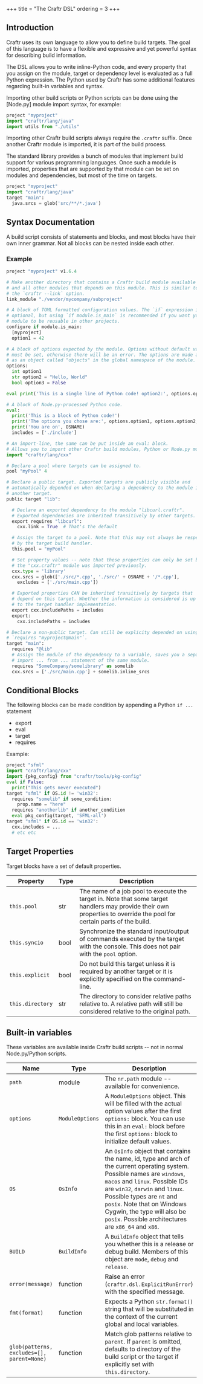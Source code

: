 +++
title = "The Craftr DSL"
ordering = 3
+++

## Introduction

Craftr uses its own language to allow you to define build targets. The goal
of this language is to have a flexible and expressive and yet powerful syntax
for describing build information.

The DSL allows you to write inline-Python code, and every property that you
assign on the module, target or dependency level is evaluated as a full Python
expression. The Python used by Craftr has some additional features regarding
built-in variables and syntax.

Importing other build scripts or Python scripts can be done using the [Node.py]
module import syntax, for example:

```python
project "myproject"
import "craftr/lang/java"
import utils from "./utils"
```

Importing other Craftr build scripts always require the `.craftr` suffix. Once
another Craftr module is imported, it is part of the build process.

The standard library provides a bunch of modules that implement build support
for various programming languages. Once such a module is imported, properties
that are supported by that module can be set on modules and dependencies, but
most of the time on targets.

```python
project "myproject"
import "craftr/lang/java"
target "main":
  java.srcs = glob('src/**/*.java')
```

## Syntax Documentation

A build script consists of statements and blocks, and most blocks have their
own inner grammar. Not all blocks can be nested inside each other.

### Example

```python
project "myproject" v1.6.4

# Make another directory that contains a Craftr build module available to this
# and all other modules that depends on this module. This is similar to using
# the `craftr --link` option.
link_module "./vendor/mycompany/subproject"

# A block of TOML formatted configuration values. The `if` expression is
# optional, but using `if module.is_main` is recommended if you want your
# module to be reusable in other projects.
configure if module.is_main:
  [myproject]
  option1 = 42

# A block of options expected by the module. Options without default value
# must be set, otherwise there will be an error. The options are made available
# as an object called "objects" in the global namespace of the module.
options:
  int option1
  str option2 = "Hello, World"
  bool option3 = False

eval print('This is a single line of Python code! option2:', options.option2)

# A block of Node.py-processed Python code.
eval:
  print('This is a block of Python code!')
  print('The options you chose are:', options.option1, options.option2, options.option3)
  print('You are on', OSNAME)
  includes = ['./include']

# An import-line, the same can be put inside an eval: block.
# Allows you to import other Craftr build modules, Python or Node.py modules.
import "craftr/lang/cxx"

# Declare a pool where targets can be assigned to.
pool "myPool" 4

# Declare a public target. Exported targets are publicly visible and
# automatically depended on when declaring a dependency to the module in
# another target.
public target "lib":

  # Declare an exported dependency to the module "libcurl.craftr".
  # Exported dependencies are inherited transitively by other targets.
  export requires "libcurl":
    cxx.link = True  # That's the default

  # Assign the target to a pool. Note that this may not always be respected
  # by the target build handler.
  this.pool = "myPool"

  # Set property values -- note that these properties can only be set because
  # the "cxx.craftr" module was imported previously.
  cxx.type = 'library'
  cxx.srcs = glob(['./src/*.cpp', './src/' + OSNAME + '/*.cpp'],
    excludes = ['./src/main.cpp'])

  # Exported properties CAN be inherited transitively by targets that
  # depend on this target. Whether the information is considered is up
  # to the target handler implementation.
  export cxx.includePaths = includes
  export:
    cxx.includePaths = includes

# Declare a non-public target. Can still be explicity depended on using
# `requires "myproject@main"`.
target "main":
  requires "@lib"
  # Assign the module of the dependency to a variable, saves you a separate
  # import ... from ... statement of the same module.
  requires "SomeCompany/somelibrary" as somelib
  cxx.srcs = ['./src/main.cpp'] + somelib.inline_srcs
```

## Conditional Blocks

The following blocks can be made condition by appending a Python `if ...`
statement

* export
* eval
* target
* requires

Example:

```python
project "sfml"
import "craftr/lang/cxx"
import {pkg_config} from "craftr/tools/pkg-config"
eval if False:
  print("This gets never executed")
target "sfml" if OS.id != 'win32':
  requires "somelib" if some_condition:
    prop.name = "here"
  requires "anotherlib" if another_condition
  eval pkg_config(target, 'SFML-all')
target "sfml" if OS.id == 'win32':
  cxx.includes = ...
  # etc etc
```

## Target Properties

Target blocks have a set of default properties.

| Property        | Type | Description |
| --------------- | ---- | ----------- |
| `this.pool`     | str  | The name of a job pool to execute the target in. Note that some target handlers may provide their own properties to override the pool for certain parts of the build. |
| `this.syncio`   | bool | Synchronize the standard input/output of commands executed by the target with the console. This does not pair with the `pool` option. |
| `this.explicit` | bool | Do not build this target unless it is required by another target or it is explicitly specified on the command-line. |
| `this.directory`| str  | The directory to consider relative paths relative to. A relative path will still be considered relative to the original path. |


## Built-in variables

These variables are available inside Craftr build scripts -- not in normal
Node.py/Python scripts.

| Name | Type | Description |
| ---- | ---- | ----------- |
| `path` | module | The `nr.path` module -- available for convenience. |
| `options` | `ModuleOptions` | A `ModuleOptions` object. This will be filled with the actual option values after the first `options:` block. You can use this in an `eval:` block before the first `options:` block to initialize default values. |
| `OS` | `OsInfo` | An `OsInfo` object that contains the name, id, type and arch of the current operating system. Possible names are `windows`, `macos` and `linux`. Possible IDs are `win32`, `darwin` and `linux`. Possible types are `nt` and `posix`. Note that on Windows Cygwin, the type will also be `posix`.  Possible architectures are `x86_64` and `x86`. |
| `BUILD` | `BuildInfo` | A `BuildInfo` object that tells you whether this is a release or debug build. Members of this object are `mode`, `debug` and `release`. |
| `error(message)` | function | Raise an error (`craftr.dsl.ExplicitRunError`) with the specified message. |
| `fmt(format)` | function | Expects a Python `str.format()` string that will be substituted in the context of the current global and local variables. |
| `glob(patterns, excludes=[], parent=None)` | function | Match glob patterns relative to `parent`. If `parent` is omitted, defaults to directory of the build script or the target if explicitly set with `this.directory`. |
